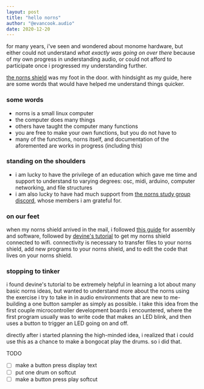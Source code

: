 ```yaml
---
layout: post
title: "hello norns"
author: "@evancook.audio"
date: 2020-12-20
---
```

for many years, i've seen and wondered about monome hardware, but either could not understand *what exactly was going on over there* because of my own progress in understanding audio, or could not afford to participate once i progressed my understanding further.

[the norns shield](https://monome.org/docs/norns/shield/) was my foot in the door.
with hindsight as my guide, here are some words that would have helped me understand things quicker.

### some words
* norns is a small linux computer
* the computer does many things
* others have taught the computer many functions
* you are free to make your own functions, but you do not have to
* many of the functions, norns itself, and documentation of the aforemented are works in progress (including this)

### standing on the shoulders 
* i am lucky to have the privilege of an education which gave me time and support to understand to varying degrees: osc, midi, arduino, computer networking, and file structures
* i am also lucky to have had much support from [the norns study group discord](https://discord.com/invite/hfC5Fmw), whose members i am grateful for.

### on our feet
when my norns shield arrived in the mail, i followed [this guide](https://monome.org/docs/norns/shield/) for assembly and software, followed by [devine's tutorial](https://llllllll.co/t/norns-tutorial/23241) to get my norns shield connected to wifi. connectivity is necessary to transfer files to your norns shield, add new programs to your norns shield, and to edit the code that lives on your norns shield.

### stopping to tinker
i found devine's tutorial to be extremely helpful in learning a lot about many basic norns ideas, but wanted to understand more about the norns using the exercise i try to take in in audio environments that are new to me- building a one button sampler as simply as possible. i take this idea from the first couple microcontroller development boards i encountered, where the first program usually was to write code that makes an LED blink, and then uses a button to trigger an LED going on and off.

directly after i started planning the high-minded idea, i realized that i could use this as a chance to make a bongocat play the drums. 
so i did that.

TODO
- [ ] make a button press display text
- [ ] put one drum on softcut
- [ ] make a button press play softcut
